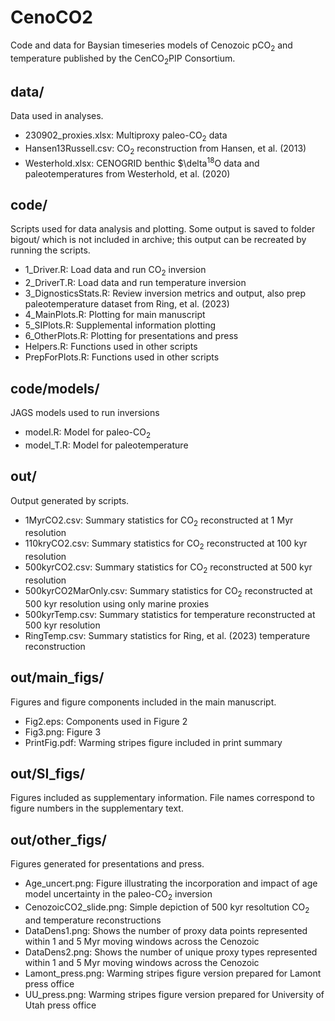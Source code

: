 # CenoCO2
Code and data for Baysian timeseries models of Cenozoic pCO<sub>2</sub> and temperature published by the CenCO<sub>2</sub>PIP Consortium.

## data/
Data used in analyses.
- 230902_proxies.xlsx: Multiproxy paleo-CO<sub>2</sub> data
- Hansen13Russell.csv: CO<sub>2</sub> reconstruction from Hansen, et al. (2013)
- Westerhold.xlsx: CENOGRID benthic $\delta<sup>18</sup>O data and paleotemperatures from Westerhold, et al. (2020)

## code/
Scripts used for data analysis and plotting. Some output is saved to folder bigout/ which is not included in archive; this output can be recreated by running the scripts.
- 1_Driver.R: Load data and run CO<sub>2</sub> inversion
- 2_DriverT.R: Load data and run temperature inversion
- 3_DignosticsStats.R: Review inversion metrics and output, also prep paleotemperature dataset from Ring, et al. (2023)
- 4_MainPlots.R: Plotting for main manuscript
- 5_SIPlots.R: Supplemental information plotting
- 6_OtherPlots.R: Plotting for presentations and press
- Helpers.R: Functions used in other scripts
- PrepForPlots.R: Functions used in other scripts

## code/models/
JAGS models used to run inversions
- model.R: Model for paleo-CO<sub>2</sub>
- model_T.R: Model for paleotemperature

## out/
Output generated by scripts.
- 1MyrCO2.csv: Summary statistics for CO<sub>2</sub> reconstructed at 1 Myr resolution
- 110kryCO2.csv: Summary statistics for CO<sub>2</sub> reconstructed at 100 kyr resolution
- 500kyrCO2.csv: Summary statistics for CO<sub>2</sub> reconstructed at 500 kyr resolution
- 500kyrCO2MarOnly.csv: Summary statistics for CO<sub>2</sub> reconstructed at 500 kyr resolution using only marine proxies
- 500kyrTemp.csv: Summary statistics for temperature reconstructed at 500 kyr resolution
- RingTemp.csv: Summary statistics for Ring, et al. (2023) temperature reconstruction

## out/main_figs/
Figures and figure components included in the main manuscript.
- Fig2.eps: Components used in Figure 2
- Fig3.png: Figure 3
- PrintFig.pdf: Warming stripes figure included in print summary

## out/SI_figs/
Figures included as supplementary information. File names correspond to figure numbers in the supplementary text.

## out/other_figs/
Figures generated for presentations and press.
- Age_uncert.png: Figure illustrating the incorporation and impact of age model uncertainty in the paleo-CO<sub>2</sub> inversion
- CenozoicCO2_slide.png: Simple depiction of 500 kyr resoltution CO<sub>2</sub> and temperature reconstructions
- DataDens1.png: Shows the number of proxy data points represented within 1 and 5 Myr moving windows across the Cenozoic
- DataDens2.png: Shows the number of unique proxy types represented within 1 and 5 Myr moving windows across the Cenozoic
- Lamont_press.png: Warming stripes figure version prepared for Lamont press office
- UU_press.png: Warming stripes figure version prepared for University of Utah press office